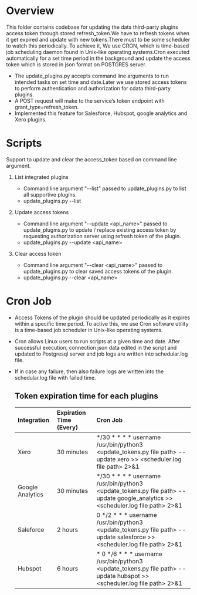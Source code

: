 # Overview

This folder contains codebase for updating the data third-party plugins access token through stored refresh_token.We have to refresh tokens when it get expired and update with new tokens.There must to be some scheduler to watch this periodically. To achieve it, We use CRON, which is time-based job scheduling daemon found in Unix-like operating systems.Cron executed automatically for a set time period in the background and update the access token which is stored in json format on POSTGRES server.
- The update_plugins.py accepts command line arguments to run intended tasks on set time and date.Later we use stored access tokens to perform authentication and authorization for cdata third-party plugins.
- A POST request will make to the service’s token endpoint with grant_type=refresh_token.
- Implemented this feature for Salesforce, Hubspot, google analytics and Xero plugins.

# Scripts

Support to update and clear the access_token based on command line argument.

1. List integrated plugins
   - Command line argument "--list" passed to update_plugins.py to list all supportive plugins.
   - update_plugins.py --list

2. Update access tokens
   - Command line argument "--update <api_name>" passed to update_plugins.py to update / replace existing access token by requesting authorization server using  refresh token of the plugin.
   - update_plugins.py --update <api_name>

3. Clear access token
   - Command line argument "--clear <api_name>" passed to update_plugins.py to clear saved access tokens of the plugin.
   - update_plugins.py --clear <api_name>


# Cron Job

- Access Tokens of the plugin should be updated periodically as it expires within a specific time period. To active this, we use Cron software utility is a time-based job scheduler in Unix-like operating systems.
- Cron allows Linux users to run scripts at a given time and date. After successful execution, connection json data edited in the script and updated to Postgresql server and job logs are written into schedular.log file.
- If in case any failure, then also failure logs are written into the schedular.log file with failed time.

  Token expiration time for each plugins 
  -----
  | Integration | Expiration Time (Every)          | Cron Job  |
  |:---------|:---------------------|:---------------|
  | Xero  | 30 minutes  | */30 * * * *   username   /usr/bin/python3 <update_tokens.py file path> --update xero >> <scheduler.log file path> 2>&1 |
  | Google Analytics    | 30 minutes  | */30 * * * *   username   /usr/bin/python3 <update_tokens.py file path> --update google_analytics >> <scheduler.log file path> 2>&1           |
  | Saleforce   | 2 hours | 0 */2 * * *   username   /usr/bin/python3 <update_tokens.py file path> --update salesforce >> <scheduler.log file path> 2>&1|
  | Hubspot   | 6 hours  | * 0 */6 * * *   username   /usr/bin/python3 <update_tokens.py file path> --update hubspot >> <scheduler.log file path> 2>&1           |

  
  
